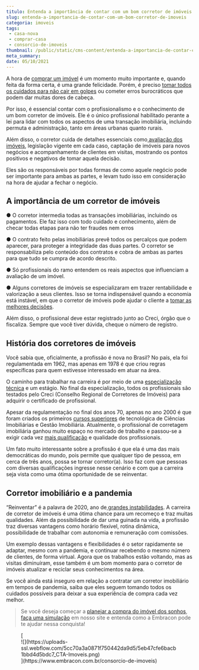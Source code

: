 ```yaml
---
titulo: Entenda a importância de contar com um bom corretor de imóveis
slug: entenda-a-importancia-de-contar-com-um-bom-corretor-de-imoveis
categoria: imoveis
tags:
 - casa-nova
 - comprar-casa
 - consorcio-de-imoveis
thumbnail: /public/static/cms-content/entenda-a-importancia-de-contar-com-um-bom-corretor-de-imoveis.jpg
meta_summary: 
date: 05/10/2021
---
```

A hora de [comprar um imóvel](https://www.embracon.com.br/consorcio-de-imoveis) é um momento muito importante e, quando feita da forma certa, é uma grande felicidade. Porém, é preciso [tomar todos os cuidados para não cair em golpes](https://www.embracon.com.br/blog/fraude-em-consorcio-como-nao-cair-em-golpes) ou cometer erros burocráticos que podem dar muitas dores de cabeça.

Por isso, é essencial contar com o profissionalismo e o conhecimento de um bom corretor de imóveis. Ele é o único profissional habilitado perante a lei para lidar com todos os aspectos de uma transação imobiliária, incluindo permuta e administração, tanto em áreas urbanas quanto rurais.

Além disso, o corretor cuida de detalhes essenciais como[ avaliação dos imóveis](https://www.embracon.com.br/blog/quer-alugar-o-seu-segundo-imovel-saiba-como-valoriza-lo), legislação vigente em cada caso, captação de imóveis para novos negócios e acompanhamento de clientes em visitas, mostrando os pontos positivos e negativos de tomar aquela decisão.

Eles são os responsáveis por todas formas de como aquele negócio pode ser importante para ambas as partes, e levam tudo isso em consideração na hora de ajudar a fechar o negócio.

A importância de um corretor de imóveis
---------------------------------------

● O corretor intermedia todas as transações imobiliárias, incluindo os pagamentos. Ele faz isso com todo cuidado e conhecimento, além de checar todas etapas para não ter fraudes nem erros

● O contrato feito pelas imobiliárias prevê todos os percalços que podem aparecer, para proteger a integridade das duas partes. O corretor se responsabiliza pelo conteúdo dos contratos e cobra de ambas as partes para que tudo se cumpra de acordo descrito.

● Só profissionais do ramo entendem os reais aspectos que influenciam a avaliação de um imóvel.

● Alguns corretores de imóveis se especializaram em trazer rentabilidade e valorização a seus clientes. Isso se torna indispensável quando a economia está instável, em que o corretor de imóveis pode ajudar o cliente a [tomar as melhores decisões](https://www.embracon.com.br/blog/saiba-o-que-levar-em-consideracao-antes-de-comprar-um-imovel).

Além disso, o profissional deve estar registrado junto ao Creci, órgão que o fiscaliza. Sempre que você tiver dúvida, cheque o número de registro.

História dos corretores de imóveis 
-----------------------------------

Você sabia que, oficialmente, a profissão é nova no Brasil? No país, ela foi regulamentada em 1962, mas apenas em 1978 é que criou regras específicas para quem estivesse interessado em atuar na área.

O caminho para trabalhar na carreira é por meio de uma [especialização técnica](https://www.embracon.com.br/blog/segunda-graduacao-ou-pos-graduacao-qual-e-a-melhor-opcao) e um estágio. No final da especialização, todos os profissionais são testados pelo Creci (Conselho Regional de Corretores de Imóveis) para adquirir o certificado de profissional.

Apesar da regulamentação no final dos anos 70, apenas no ano 2000 é que foram criados os primeiros [cursos superiores](https://www.embracon.com.br/blog/quais-carreiras-estarao-em-alta-nos-proximos-anos-descubra-aqui) de tecnológica de Ciências Imobiliárias e Gestão Imobiliária. Atualmente, o profissional de corretagem imobiliária ganhou muito espaço no mercado de trabalho e passou-se a exigir cada vez [mais qualificação](https://www.embracon.com.br/blog/entenda-qual-e-a-importancia-da-faculdade-para-o-curriculo) e qualidade dos profissionais.

Um fato muito interessante sobre a profissão é que ela é uma das mais democráticas do mundo, pois permite que qualquer tipo de pessoa, em cerca de três anos, possa se tornar corretor(a). Isso faz com que pessoas com diversas qualificações ingresse nesse cenário e com que a carreira seja vista como uma ótima oportunidade de se reinventar.

Corretor imobiliário e a pandemia
---------------------------------

“Reinventar” é a palavra de 2020, ano de[ grandes instabilidades](https://www.embracon.com.br/blog/entenda-como-o-consorcio-pode-te-ajudar-a-manter-a-estabilidade-financeira). A carreira de corretor de imóveis é uma ótima chance para um recomeço e traz muitas qualidades. Além da possibilidade de dar uma guinada na vida, a profissão traz diversas vantagens como horário flexível, rotina dinâmica, possibilidade de trabalhar com autonomia e remuneração com comissões.

Um exemplo dessas vantagens e flexibilidades é o setor rapidamente se adaptar, mesmo com a pandemia, e continuar recebendo o mesmo número de clientes, de forma virtual. Agora que os trabalhos estão voltando, mas as visitas diminuíram, esse também é um bom momento para o corretor de imóveis atualizar e reciclar seus conhecimentos na área.

Se você ainda está inseguro em relação a contratar um corretor imobiliário em tempos de pandemia, saiba que eles seguem tomando todos os cuidados possíveis para deixar a sua experiência de compra cada vez melhor.

> Se você deseja começar a [planejar a compra do imóvel dos sonhos](https://www.embracon.com.br/blog/hora-certa-comprar-imovel), [faça uma simulação](https://www.embracon.com.br/consorcio) em nosso site e entenda como a Embracon pode te ajudar nessa conquista!

<figure class="w-richtext-figure-type-image w-richtext-align-center">[<div>![](https://uploads-ssl.webflow.com/5cc70a3a0871f750442da9d5/5eb47cfe6bacb1bbd4d5bdc7_CTA-Imoveis.png)</div>](https://www.embracon.com.br/consorcio-de-imoveis)</figure>
